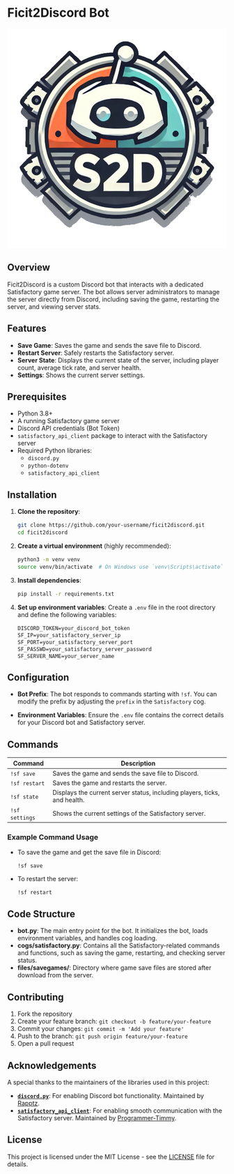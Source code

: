 # Ficit2Discord Bot

![S2D Logo](files/s2d_logo.webp)

## Overview
Ficit2Discord is a custom Discord bot that interacts with a dedicated Satisfactory game server. The bot allows server administrators to manage the server directly from Discord, including saving the game, restarting the server, and viewing server stats.

## Features
- **Save Game**: Saves the game and sends the save file to Discord.
- **Restart Server**: Safely restarts the Satisfactory server.
- **Server State**: Displays the current state of the server, including player count, average tick rate, and server health.
- **Settings**: Shows the current server settings.

## Prerequisites
- Python 3.8+
- A running Satisfactory game server
- Discord API credentials (Bot Token)
- `satisfactory_api_client` package to interact with the Satisfactory server
- Required Python libraries:
  - `discord.py`
  - `python-dotenv`
  - `satisfactory_api_client`

## Installation

1. **Clone the repository**:
   ```bash
   git clone https://github.com/your-username/ficit2discord.git
   cd ficit2discord
   ```

2. **Create a virtual environment** (highly recommended):
   ```bash
   python3 -m venv venv
   source venv/bin/activate  # On Windows use `venv\Scripts\activate`
   ```

3. **Install dependencies**:
   ```bash
   pip install -r requirements.txt
   ```

4. **Set up environment variables**:
   Create a `.env` file in the root directory and define the following variables:
   ```
   DISCORD_TOKEN=your_discord_bot_token
   SF_IP=your_satisfactory_server_ip
   SF_PORT=your_satisfactory_server_port
   SF_PASSWD=your_satisfactory_server_password
   SF_SERVER_NAME=your_server_name
   ```

## Configuration

- **Bot Prefix**: The bot responds to commands starting with `!sf`. You can modify the prefix by adjusting the `prefix` in the `Satisfactory` cog.
  
- **Environment Variables**: Ensure the `.env` file contains the correct details for your Discord bot and Satisfactory server.

## Commands

| Command         | Description                                                                 |
|-----------------|-----------------------------------------------------------------------------|
| `!sf save`      | Saves the game and sends the save file to Discord.                          |
| `!sf restart`   | Saves the game and restarts the server.                                     |
| `!sf state`     | Displays the current server status, including players, ticks, and health.   |
| `!sf settings`  | Shows the current settings of the Satisfactory server.                      |

### Example Command Usage

- To save the game and get the save file in Discord:
  ```
  !sf save
  ```

- To restart the server:
  ```
  !sf restart
  ```

## Code Structure

- **bot.py**: The main entry point for the bot. It initializes the bot, loads environment variables, and handles cog loading.
- **cogs/satisfactory.py**: Contains all the Satisfactory-related commands and functions, such as saving the game, restarting, and checking server status.
- **files/savegames/**: Directory where game save files are stored after download from the server.

## Contributing

1. Fork the repository
2. Create your feature branch: `git checkout -b feature/your-feature`
3. Commit your changes: `git commit -m 'Add your feature'`
4. Push to the branch: `git push origin feature/your-feature`
5. Open a pull request

## Acknowledgements

A special thanks to the maintainers of the libraries used in this project:
- **[`discord.py`](https://github.com/Rapptz/discord.py)**: For enabling Discord bot functionality. Maintained by [Rapptz](https://github.com/Rapptz).
- **[`satisfactory_api_client`](https://github.com/Programmer-Timmy/satisfactory-dedicated-server-api-SDK)**: For enabling smooth communication with the Satisfactory server. Maintained by [Programmer-Timmy](https://github.com/Programmer-Timmy).

## License

This project is licensed under the MIT License - see the [LICENSE](LICENSE) file for details.

